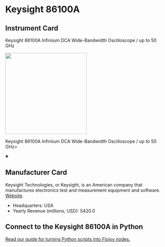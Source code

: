 
# Keysight 86100A

## Instrument Card

<div className="flex">

<div>

Keysight 86100A
Infiniium DCA Wide-Bandwidth Oscilloscope / up to 50 GHz

</div>

<img width="256" src="https://v5.airtableusercontent.com/v1/19/19/1691539200000/UPegMydQrwXr8GT7TwLP6g/FKAkMkEdUi06IvXA6aFxn26431-zXgO0QmmgnSECSGeUgpaerAEPzD1SGjlthjTG0Gga7b5jJia-WB4i20Nhk1Te6zXvHZHlhiRPNua7wqU/XHApPBZFSFCjfQ-_l2QwDv8-DHxN1p_n6b0nPYw41yk"/>

</div>

Keysight 86100A
Infiniium DCA Wide-Bandwidth Oscilloscope / up to 50 GHz>

<details open>
<summary><h2>Manufacturer Card</h2></summary>

Keysight Technologies, or Keysight, is an American company that manufactures electronics test and measurement equipment and software. <a href="https://www.keysight.com/us/en/home.html">Website</a>.

<ul>
  <li>Headquarters: USA</li>
  <li>Yearly Revenue (millions, USD): 5420.0</li>
</ul>
</details>

## Connect to the Keysight 86100A in Python

[Read our guide for turning Python scripts into Flojoy nodes.](https://docs.flojoy.ai/custom-nodes/creating-custom-node/)


